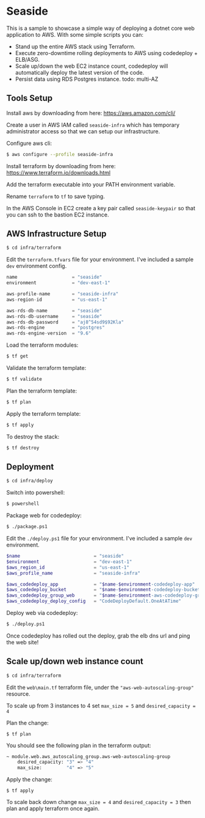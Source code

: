 # Seaside

This is a sample to showcase a simple way of deploying a dotnet core web application to AWS. With some simple scripts you can:

- Stand up the entire AWS stack using Terraform.
- Execute zero-downtime rolling deployments to AWS using codedeploy + ELB/ASG.
- Scale up/down the web EC2 instance count, codedeploy will automatically deploy the latest version of the code.
- Persist data using RDS Postgres instance. todo: multi-AZ

## Tools Setup

Install aws by downloading from here: https://aws.amazon.com/cli/

Create a user in AWS IAM called `seaside-infra` which has temporary administrator access so that we can setup our infrastructure. 

Configure aws cli: 

````sh
$ aws configure --profile seaside-infra
````

Install terraform by downloading from here: https://www.terraform.io/downloads.html

Add the terraform executable into your PATH environment variable. 

Rename `terraform` to `tf` to save typing.

In the AWS Console in EC2 create a key pair called `seaside-keypair` so that you can ssh to the bastion EC2 instance.

## AWS Infrastructure Setup

````sh
$ cd infra/terraform
````

Edit the `terraform.tfvars` file for your environment. I've included a sample `dev` environment config.

````tf
name                    = "seaside"
environment             = "dev-east-1"

aws-profile-name        = "seaside-infra"
aws-region-id           = "us-east-1"

aws-rds-db-name         = "seaside"
aws-rds-db-username     = "seaside"
aws-rds-db-password     = "aj8^54sd9$92Kla"
aws-rds-engine          = "postgres"
aws-rds-engine-version  = "9.6"

````

Load the terraform modules:

````sh
$ tf get
````

Validate the terraform template:

````sh
$ tf validate
````

Plan the terraform template:

````sh
$ tf plan
````

Apply the terraform template:

````sh
$ tf apply
````

To destroy the stack:

````sh
$ tf destroy
````

## Deployment

````sh
$ cd infra/deploy
````

Switch into powershell:

````sh
$ powershell
````

Package web for codedeploy:

````sh
$ ./package.ps1
````

Edit the `./deploy.ps1` file for your environment. I've included a sample `dev` environment.

````powershell
$name                           = "seaside"
$environment                    = "dev-east-1"
$aws_region_id                  = "us-east-1"
$aws_profile_name               = "seaside-infra"

$aws_codedeploy_app             = "$name-$environment-codedeploy-app"
$aws_codedeploy_bucket          = "$name-$environment-codedeploy-bucket"
$aws_codedeploy_group_web       = "$name-$environment-aws-codedeploy-group-web"
$aws_codedeploy_deploy_config   = "CodeDeployDefault.OneAtATime"

````

Deploy web via codedeploy:

````sh
$ ./deploy.ps1
````

Once codedeploy has rolled out the deploy, grab the elb dns url and ping the web site!

## Scale up/down web instance count

````sh
$ cd infra/terraform
````

Edit the `web\main.tf` terraform file, under the `"aws-web-autoscaling-group"` resource.

To scale up from 3 instances to 4 set `max_size = 5` and `desired_capacity = 4`

Plan the change:

````
$ tf plan
````

You should see the following plan in the terraform output:

````sh
~ module.web.aws_autoscaling_group.aws-web-autoscaling-group
    desired_capacity: "3" => "4"
    max_size:         "4" => "5"
````

Apply the change:

````
$ tf apply
````

To scale back down change `max_size = 4` and `desired_capacity = 3` then plan and apply terraform once again.

